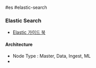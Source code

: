 #es #elastic-search

### Elastic Search

* [Elastic 가이드 북](https://esbook.kimjmin.net/)

#### Architecture

* Node Type : Master, Data, Ingest, ML
* 
